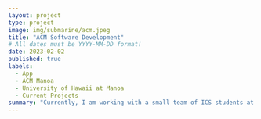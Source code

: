 ```yaml
---
layout: project
type: project
image: img/submarine/acm.jpeg
title: "ACM Software Development"
# All dates must be YYYY-MM-DD format!
date: 2023-02-02
published: true
labels:
  - App
  - ACM Manoa
  - University of Hawaii at Manoa
  - Current Projects
summary: "Currently, I am working with a small team of ICS students at UH Manoa to create software for applications used by the ACM(Association for Computing Machinery) clubs on campus."
---
```

